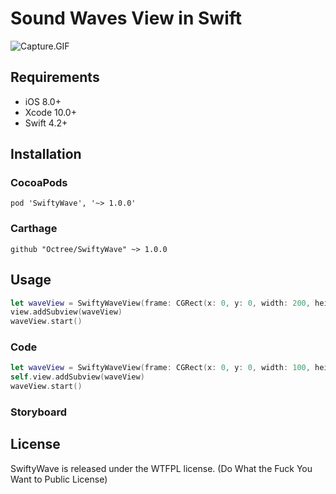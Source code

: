 # Sound Waves View in Swift

![Capture.GIF](./images/capture.gif)

## Requirements

* iOS 8.0+
* Xcode 10.0+
* Swift 4.2+

## Installation

### CocoaPods

```
pod 'SwiftyWave', '~> 1.0.0'

```

### Carthage

```
github "Octree/SwiftyWave" ~> 1.0.0
```

## Usage

```swift
let waveView = SwiftyWaveView(frame: CGRect(x: 0, y: 0, width: 200, height: 100))
view.addSubview(waveView)
waveView.start()
```

### Code

```swift
let waveView = SwiftyWaveView(frame: CGRect(x: 0, y: 0, width: 100, height: 50))
self.view.addSubview(waveView)
waveView.start()
```

### Storyboard


## License

SwiftyWave is released under the WTFPL license. (Do What the Fuck You Want to Public License)

